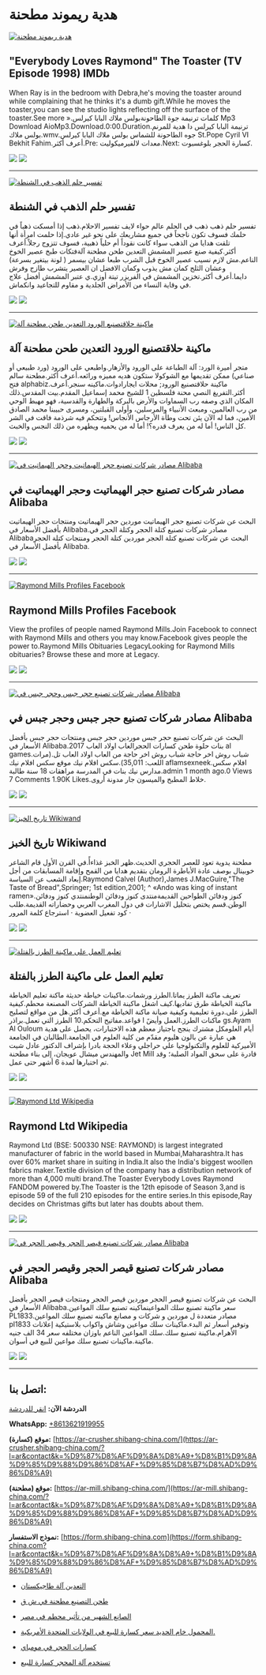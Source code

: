 # هدية ريموند مطحنة

<a href="https://swt.shibang-china.com/?l=ar&img&k=%D9%87%D8%AF%D9%8A%D8%A9+%D8%B1%D9%8A%D9%85%D9%88%D9%86%D8%AF+%D9%85%D8%B7%D8%AD%D9%86%D8%A9" target="_blank">![هدية ريموند مطحنة](http://static.shibang-china.com/all-800x300/885.jpg)</a>

## &quot;Everybody Loves Raymond&quot; The Toaster (TV Episode 1998) IMDb
When Ray is in the bedroom with Debra,he&#39;s moving the toaster around while complaining that he thinks it&#39;s a dumb gift.While he moves the toaster,you can see the studio lights reflecting off the surface of the toaster.See more ».كلمات ترنيمة جوة الطاحونةبولس ملاك البابا كيرلس Mp3 Download AioMp3.Download.0:00.Duration.ترنيمة البابا كيرلس دا هدية للمرنم بولس ملاك.wmv.جوه الطاحونة للشماس بولس ملاك البابا كيرلس St.Pope Cyril VI Bekhit Fahim.أعرف أكثر.Pre: معدات لالفيرميكوليت.Next: كسارة الحجر بلوغسبوت.


<a href="https://whatsapp.shibangsoft.com/WhatsApp.php" target="_blank" title="WhatsApp">![](http://static.shibang-china.com/icon/whatsapp.png)</a> <a href="https://swt.shibang-china.com/?l=ar&icon&k=%D9%87%D8%AF%D9%8A%D8%A9+%D8%B1%D9%8A%D9%85%D9%88%D9%86%D8%AF+%D9%85%D8%B7%D8%AD%D9%86%D8%A9" target="_blank">![](http://static.shibang-china.com/icon/chat-ar.png)</a>

---

<a href="https://swt.shibang-china.com/?l=ar&img&k=%D9%87%D8%AF%D9%8A%D8%A9+%D8%B1%D9%8A%D9%85%D9%88%D9%86%D8%AF+%D9%85%D8%B7%D8%AD%D9%86%D8%A9" target="_blank">![تفسير حلم الذهب في الشنطة](http://static.shibang-china.com/all-800x300/1146.jpg)</a>

## تفسير حلم الذهب في الشنطة
تفسير حلم ذهب ذهب في الحلم عالم حواء لايف تفسير الاحلام.ذهب إذا أمسكت ذهباً في حلمك فسوف تكون ناجحاً في جميع مشاريعك على نحو غير عادي.إذا حلمت امرأة أنها تلقت هدايا من الذهب سواء كانت نقوداً أم حلياً ذهبية، فسوف تتزوج رجلاً.أعرف أكثر.كيفية صنع عصير المشمش التعدين طحن مطحنة آلةفتكات طبخ عصير الخوخ الناعم.مش لازم نسيب عصير الخوخ قبل الشرب طبعا عشان بيسمر ( لونة بيتغير بسرعة) وعشان الثلج كمان مش يذوب وكمان الافضل ان العصير يتشرب طازج وفرش دايما.أعرف أكثر.تخزين المشمش في الفريزر تيتة أوزي.ي عتبر المشمش أفضل علاج في وقاية النساء من الأمراض الجلدية و مقاوم للتجاعيد وانكماش.


<a href="https://whatsapp.shibangsoft.com/WhatsApp.php" target="_blank" title="WhatsApp">![](http://static.shibang-china.com/icon/whatsapp.png)</a> <a href="https://swt.shibang-china.com/?l=ar&icon&k=%D9%87%D8%AF%D9%8A%D8%A9+%D8%B1%D9%8A%D9%85%D9%88%D9%86%D8%AF+%D9%85%D8%B7%D8%AD%D9%86%D8%A9" target="_blank">![](http://static.shibang-china.com/icon/chat-ar.png)</a>

---

<a href="https://swt.shibang-china.com/?l=ar&img&k=%D9%87%D8%AF%D9%8A%D8%A9+%D8%B1%D9%8A%D9%85%D9%88%D9%86%D8%AF+%D9%85%D8%B7%D8%AD%D9%86%D8%A9" target="_blank">![ماكينة حلاقتصنيع الورود التعدين طحن مطحنة آلة](http://static.shibang-china.com/all-800x300/933.jpg)</a>

## ماكينة حلاقتصنيع الورود التعدين طحن مطحنة آلة
متجر أميرة الورد: آلة الطباعة على الورود والأزهار.واطبعي على الورود (ورد طبيعي أو صناعي) ممكن تقديمها مع الشوكولا ستكون هديه مميزه ورائعه.أعرف أكثر.مطحنة سالم فتح alphabiz.ماكينة حلاقتصنيع الورود; محلات ايجارادوات.ماكينه سنجر.أعرف أكثر.التفريغ النصي محنة فلسطين 1 للشيخ محمد إسماعيل المقدم.بيت المقدس.ذلك المكان الذي وصفه رب السماوات والأرض بالبركة والطهارة والقدسية، فهو مهبط الوحي من رب العالمين، ومبعث الأنبياء والمرسلين، وأولى القبلتين، ومسرى حبيبنا محمد الصادق الأمين، فما له الآن يئن تحت وطأة الأرجاس الأنجاس! وتتحكم فيه شرذمة فاقت في الشر كل الناس! أما له من يعرف قدره؟! أما له من يحميه ويطهره من ذلك النجس والخبث.


<a href="https://whatsapp.shibangsoft.com/WhatsApp.php" target="_blank" title="WhatsApp">![](http://static.shibang-china.com/icon/whatsapp.png)</a> <a href="https://swt.shibang-china.com/?l=ar&icon&k=%D9%87%D8%AF%D9%8A%D8%A9+%D8%B1%D9%8A%D9%85%D9%88%D9%86%D8%AF+%D9%85%D8%B7%D8%AD%D9%86%D8%A9" target="_blank">![](http://static.shibang-china.com/icon/chat-ar.png)</a>

---

<a href="https://swt.shibang-china.com/?l=ar&img&k=%D9%87%D8%AF%D9%8A%D8%A9+%D8%B1%D9%8A%D9%85%D9%88%D9%86%D8%AF+%D9%85%D8%B7%D8%AD%D9%86%D8%A9" target="_blank">![مصادر شركات تصنيع حجر الهيماتيت وحجر الهيماتيت في Alibaba](http://static.shibang-china.com/all-800x300/220.jpg)</a>

## مصادر شركات تصنيع حجر الهيماتيت وحجر الهيماتيت في Alibaba
البحث عن شركات تصنيع حجر الهيماتيت موردين حجر الهيماتيت ومنتجات حجر الهيماتيت بأفضل الأسعار في Alibaba.مصادر شركات تصنيع كتلة الحجر وكتلة الحجر في Alibabaالبحث عن شركات تصنيع كتلة الحجر موردين كتلة الحجر ومنتجات كتلة الحجر بأفضل الأسعار في Alibaba.


<a href="https://whatsapp.shibangsoft.com/WhatsApp.php" target="_blank" title="WhatsApp">![](http://static.shibang-china.com/icon/whatsapp.png)</a> <a href="https://swt.shibang-china.com/?l=ar&icon&k=%D9%87%D8%AF%D9%8A%D8%A9+%D8%B1%D9%8A%D9%85%D9%88%D9%86%D8%AF+%D9%85%D8%B7%D8%AD%D9%86%D8%A9" target="_blank">![](http://static.shibang-china.com/icon/chat-ar.png)</a>

---

<a href="https://swt.shibang-china.com/?l=ar&img&k=%D9%87%D8%AF%D9%8A%D8%A9+%D8%B1%D9%8A%D9%85%D9%88%D9%86%D8%AF+%D9%85%D8%B7%D8%AD%D9%86%D8%A9" target="_blank">![Raymond Mills Profiles Facebook](http://static.shibang-china.com/all-800x300/556.jpg)</a>

## Raymond Mills Profiles Facebook
View the profiles of people named Raymond Mills.Join Facebook to connect with Raymond Mills and others you may know.Facebook gives people the power to.Raymond Mills Obituaries LegacyLooking for Raymond Mills obituaries? Browse these and more at Legacy.


<a href="https://whatsapp.shibangsoft.com/WhatsApp.php" target="_blank" title="WhatsApp">![](http://static.shibang-china.com/icon/whatsapp.png)</a> <a href="https://swt.shibang-china.com/?l=ar&icon&k=%D9%87%D8%AF%D9%8A%D8%A9+%D8%B1%D9%8A%D9%85%D9%88%D9%86%D8%AF+%D9%85%D8%B7%D8%AD%D9%86%D8%A9" target="_blank">![](http://static.shibang-china.com/icon/chat-ar.png)</a>

---

<a href="https://swt.shibang-china.com/?l=ar&img&k=%D9%87%D8%AF%D9%8A%D8%A9+%D8%B1%D9%8A%D9%85%D9%88%D9%86%D8%AF+%D9%85%D8%B7%D8%AD%D9%86%D8%A9" target="_blank">![مصادر شركات تصنيع حجر جبس وحجر جبس في Alibaba](http://static.shibang-china.com/all-800x300/529.jpg)</a>

## مصادر شركات تصنيع حجر جبس وحجر جبس في Alibaba
البحث عن شركات تصنيع حجر جبس موردين حجر جبس ومنتجات حجر جبس بأفضل الأسعار في Alibaba.بنات حلوة طحن كسارات الحجرالعاب اولاد العاب 2017 al games.شباب روش اخر حاجة شباب روش اخر حاجة من العاب اولاد العاب تل.(مرات اللعب: 35,011).سكس افلام نيك موقع سكس افلام نيك aflamsexneek.افلام سكس مدارس نيك بنات في المدرسة مراهقات 18 سنة طالبة.admin 1 month ago.0 Views 7 Comments 1.90K Likes.خلاط المطبخ والميسون جار مدونة أروى.


<a href="https://whatsapp.shibangsoft.com/WhatsApp.php" target="_blank" title="WhatsApp">![](http://static.shibang-china.com/icon/whatsapp.png)</a> <a href="https://swt.shibang-china.com/?l=ar&icon&k=%D9%87%D8%AF%D9%8A%D8%A9+%D8%B1%D9%8A%D9%85%D9%88%D9%86%D8%AF+%D9%85%D8%B7%D8%AD%D9%86%D8%A9" target="_blank">![](http://static.shibang-china.com/icon/chat-ar.png)</a>

---

<a href="https://swt.shibang-china.com/?l=ar&img&k=%D9%87%D8%AF%D9%8A%D8%A9+%D8%B1%D9%8A%D9%85%D9%88%D9%86%D8%AF+%D9%85%D8%B7%D8%AD%D9%86%D8%A9" target="_blank">![تاريخ الخبز Wikiwand](http://static.shibang-china.com/all-800x300/489.jpg)</a>

## تاريخ الخبز Wikiwand
مطحنة يدوية تعود للعصر الحجري الحديث.ظهر الخبز غذاءأً.في القرن الأول قام الشاعر خوبينال بوصف عادة الأباطرة الرومان بتقديم هدايا من القمح وإقامة المسابقات من أجل إبعاد الشعب عن السياسة.Raymond Calvel (Author),James J.MacGuire,&quot;The Taste of Bread&quot;,Springer; 1st edition,2001; ^ «Ando was king of instant ramen».كنوز ودفائن الطواحين القديمةمنتدى كنوز ودفائن الوطنمنتدي كنوز ودفائن الوطن.قسم يختص بتحليل الاشارات في دول المغرب العربي وحضاراته القديمة.طلب كود تفعيل العضوية · استرجاع كلمة المرور ·


<a href="https://whatsapp.shibangsoft.com/WhatsApp.php" target="_blank" title="WhatsApp">![](http://static.shibang-china.com/icon/whatsapp.png)</a> <a href="https://swt.shibang-china.com/?l=ar&icon&k=%D9%87%D8%AF%D9%8A%D8%A9+%D8%B1%D9%8A%D9%85%D9%88%D9%86%D8%AF+%D9%85%D8%B7%D8%AD%D9%86%D8%A9" target="_blank">![](http://static.shibang-china.com/icon/chat-ar.png)</a>

---

<a href="https://swt.shibang-china.com/?l=ar&img&k=%D9%87%D8%AF%D9%8A%D8%A9+%D8%B1%D9%8A%D9%85%D9%88%D9%86%D8%AF+%D9%85%D8%B7%D8%AD%D9%86%D8%A9" target="_blank">![تعليم العمل على ماكينة الطرز بالفتلة](http://static.shibang-china.com/all-800x300/975.jpg)</a>

## تعليم العمل على ماكينة الطرز بالفتلة
تعريف ماكنة الطرز يماتا.الطرز ورشمات.ماكينات خياطة حديثة ماكنة تعليم الخياطة ماكينة الخياطة طرق تفاديها.كيف اشغل ماكينة الخياطة الشركات المصنعة محطم.كيفية الطرز على.دورة تعليمية وكيفية صيانة ماكنة الخياطة مع.أعرف أكثر.هل من مواقع لتصليح ماكنات الطرز.العمل وأيضً ا قواعد.مفاتيح التحكم.10 الطرز التي تعمل.براذر gs.Ayam Al Ouloum أيام العلومكل مشترك ينجح باجتياز معظم هذه الاختبارات، يحصل على هدية هي عبارة عن بالون هليوم مقدّم من كلية العلوم في الجامعة.الطالبان في الجامعة الأميركية للعلوم والتكنولوجيا علي حراجلي وعلاء الحجة بادرا بإشراف الدكتور عادل شيت والمهندس ميشال عويجان، إلى بناء مطحنة Jet Mill قادرة على سحق المواد الصلبة؛ وقد تم اختبارها لمدة 6 أشهر حتى عمل.


<a href="https://whatsapp.shibangsoft.com/WhatsApp.php" target="_blank" title="WhatsApp">![](http://static.shibang-china.com/icon/whatsapp.png)</a> <a href="https://swt.shibang-china.com/?l=ar&icon&k=%D9%87%D8%AF%D9%8A%D8%A9+%D8%B1%D9%8A%D9%85%D9%88%D9%86%D8%AF+%D9%85%D8%B7%D8%AD%D9%86%D8%A9" target="_blank">![](http://static.shibang-china.com/icon/chat-ar.png)</a>

---

<a href="https://swt.shibang-china.com/?l=ar&img&k=%D9%87%D8%AF%D9%8A%D8%A9+%D8%B1%D9%8A%D9%85%D9%88%D9%86%D8%AF+%D9%85%D8%B7%D8%AD%D9%86%D8%A9" target="_blank">![Raymond Ltd Wikipedia](http://static.shibang-china.com/all-800x300/1313.jpg)</a>

## Raymond Ltd Wikipedia
Raymond Ltd (BSE: 500330 NSE: RAYMOND) is largest integrated manufacturer of fabric in the world based in Mumbai,Maharashtra.It has over 60% market share in suiting in India.It also the India&#39;s biggest woollen fabrics maker.Textile division of the company has a distribution network of more than 4,000 multi brand.The Toaster Everybody Loves Raymond FANDOM powered by.The Toaster is the 12th episode of Season 3,and is episode 59 of the full 210 episodes for the entire series.In this episode,Ray decides on Christmas gifts but later has doubts about them.


<a href="https://whatsapp.shibangsoft.com/WhatsApp.php" target="_blank" title="WhatsApp">![](http://static.shibang-china.com/icon/whatsapp.png)</a> <a href="https://swt.shibang-china.com/?l=ar&icon&k=%D9%87%D8%AF%D9%8A%D8%A9+%D8%B1%D9%8A%D9%85%D9%88%D9%86%D8%AF+%D9%85%D8%B7%D8%AD%D9%86%D8%A9" target="_blank">![](http://static.shibang-china.com/icon/chat-ar.png)</a>

---

<a href="https://swt.shibang-china.com/?l=ar&img&k=%D9%87%D8%AF%D9%8A%D8%A9+%D8%B1%D9%8A%D9%85%D9%88%D9%86%D8%AF+%D9%85%D8%B7%D8%AD%D9%86%D8%A9" target="_blank">![مصادر شركات تصنيع قيصر الحجر وقيصر الحجر في Alibaba](http://static.shibang-china.com/all-800x300/644.jpg)</a>

## مصادر شركات تصنيع قيصر الحجر وقيصر الحجر في Alibaba
البحث عن شركات تصنيع قيصر الحجر موردين قيصر الحجر ومنتجات قيصر الحجر بأفضل الأسعار في Alibaba.سعر ماكينة تصنيع سلك المواعينماكينه تصنيع سلك المواعين PL1833.مصادر متعددة ل موردين و شركات و مصانع ماكينه تصنيع سلك المواعين pl1833 وتوفير أسعار ثم البدء.ماكينات سلك مواعين وشاش واكواب بلاستيكية إعلانات الأهرام.ماكينة تصنيع سلك.سلك المواعين الناعم باوزان مختلفه سعر 34 الف جنيه ماكينة.ماكينات تصنيع سلك مواعين للبيع في أسوان.


<a href="https://whatsapp.shibangsoft.com/WhatsApp.php" target="_blank" title="WhatsApp">![](http://static.shibang-china.com/icon/whatsapp.png)</a> <a href="https://swt.shibang-china.com/?l=ar&icon&k=%D9%87%D8%AF%D9%8A%D8%A9+%D8%B1%D9%8A%D9%85%D9%88%D9%86%D8%AF+%D9%85%D8%B7%D8%AD%D9%86%D8%A9" target="_blank">![](http://static.shibang-china.com/icon/chat-ar.png)</a>

---
## اتصل بنا:

**الدردشة الآن:** [انقر للدردشة](https://swt.shibang-china.com?l=ar&contact&k=%D9%87%D8%AF%D9%8A%D8%A9+%D8%B1%D9%8A%D9%85%D9%88%D9%86%D8%AF+%D9%85%D8%B7%D8%AD%D9%86%D8%A9)

**WhatsApp:**  [+8613621919955](https://whatsapp.shibangsoft.com/WhatsApp.php)

**موقع (كسارة):** [https://ar-crusher.shibang-china.com/](https://ar-crusher.shibang-china.com/?l=ar&contact&k=%D9%87%D8%AF%D9%8A%D8%A9+%D8%B1%D9%8A%D9%85%D9%88%D9%86%D8%AF+%D9%85%D8%B7%D8%AD%D9%86%D8%A9)

**موقع (مطحنة):** [https://ar-mill.shibang-china.com/](https://ar-mill.shibang-china.com/?l=ar&contact&k=%D9%87%D8%AF%D9%8A%D8%A9+%D8%B1%D9%8A%D9%85%D9%88%D9%86%D8%AF+%D9%85%D8%B7%D8%AD%D9%86%D8%A9)

**نموذج الاستفسار:** [https://form.shibang-china.com](https://form.shibang-china.com?l=ar&contact&k=%D9%87%D8%AF%D9%8A%D8%A9+%D8%B1%D9%8A%D9%85%D9%88%D9%86%D8%AF+%D9%85%D8%B7%D8%AD%D9%86%D8%A9)

* [التعدين آلة طاجيكستان](../28/%D8%A7%D9%84%D8%AA%D8%B9%D8%AF%D9%8A%D9%86%20%D8%A2%D9%84%D8%A9%20%D8%B7%D8%A7%D8%AC%D9%8A%D9%83%D8%B3%D8%AA%D8%A7%D9%86.md)

* [طحن التصنيع مطحنة في ش ق](../30/%D8%B7%D8%AD%D9%86%20%D8%A7%D9%84%D8%AA%D8%B5%D9%86%D9%8A%D8%B9%20%D9%85%D8%B7%D8%AD%D9%86%D8%A9%20%D9%81%D9%8A%20%D8%B4%20%D9%82.md)

* [الصانع الشهير من تأثير محطم في مصر](../26/%D8%A7%D9%84%D8%B5%D8%A7%D9%86%D8%B9%20%D8%A7%D9%84%D8%B4%D9%87%D9%8A%D8%B1%20%D9%85%D9%86%20%D8%AA%D8%A3%D8%AB%D9%8A%D8%B1%20%D9%85%D8%AD%D8%B7%D9%85%20%D9%81%D9%8A%20%D9%85%D8%B5%D8%B1.md)

* [المحمول خام الحديد سعر كسارة للبيع في الولايات المتحدة الأمريكية.](../28/%D8%A7%D9%84%D9%85%D8%AD%D9%85%D9%88%D9%84%20%D8%AE%D8%A7%D9%85%20%D8%A7%D9%84%D8%AD%D8%AF%D9%8A%D8%AF%20%D8%B3%D8%B9%D8%B1%20%D9%83%D8%B3%D8%A7%D8%B1%D8%A9%20%D9%84%D9%84%D8%A8%D9%8A%D8%B9%20%D9%81%D9%8A%20%D8%A7%D9%84%D9%88%D9%84%D8%A7%D9%8A%D8%A7%D8%AA%20%D8%A7%D9%84%D9%85%D8%AA%D8%AD%D8%AF%D8%A9%20%D8%A7%D9%84%D8%A3%D9%85%D8%B1%D9%8A%D9%83%D9%8A%D8%A9..md)

* [كسارات الحجر في مومباي](../30/%D9%83%D8%B3%D8%A7%D8%B1%D8%A7%D8%AA%20%D8%A7%D9%84%D8%AD%D8%AC%D8%B1%20%D9%81%D9%8A%20%D9%85%D9%88%D9%85%D8%A8%D8%A7%D9%8A.md)

* [تستخدم آلة المحجر كسارة للبيع](../30/%D8%AA%D8%B3%D8%AA%D8%AE%D8%AF%D9%85%20%D8%A2%D9%84%D8%A9%20%D8%A7%D9%84%D9%85%D8%AD%D8%AC%D8%B1%20%D9%83%D8%B3%D8%A7%D8%B1%D8%A9%20%D9%84%D9%84%D8%A8%D9%8A%D8%B9.md)